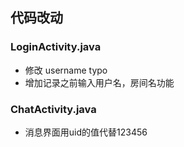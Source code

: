 ## 代码改动
### LoginActivity.java
* 修改 username typo
* 增加记录之前输入用户名，房间名功能


### ChatActivity.java

* 消息界面用uid的值代替123456